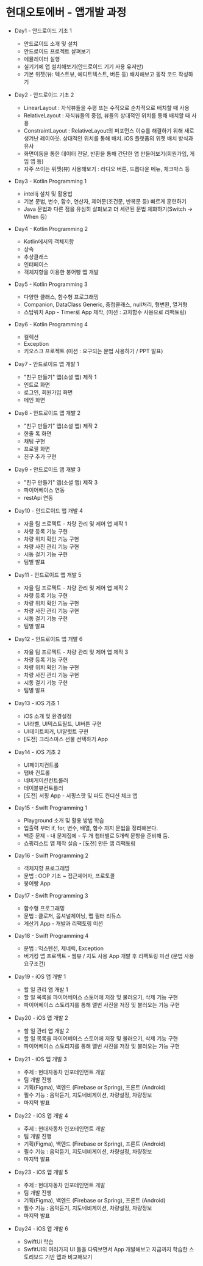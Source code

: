 # 현대오토에버 - 앱개발 과정

* Day1 - 안드로이드 기초 1
  * 안드로이드 소개 및 설치
  * 안드로이드 프로젝트 살펴보기
  * 에뮬레이터 실행
  * 실기기에 앱 설치해보기(안드로이드 기기 사용 유저만)
  * 기본 위젯(뷰: 텍스트뷰, 에디트텍스트, 버튼 등) 배치해보고 동작 코드 작성하기

* Day2 - 안드로이드 기초 2
  * LinearLayout : 자식뷰들을 수평 또는 수직으로 순차적으로 배치할 때 사용
  * RelativeLayout : 자식뷰들의 중첩, 뷰들의 상대적인 위치를 통해 배치할 때 사용
  * ConstraintLayout : RelativeLayout의 퍼포먼스 이슈를 해결하기 위해 새로 생겨난 레이아웃. 상대적인 위치를 통해 배치. iOS 플랫폼의 위젯 배치 방식과 유사
  * 화면이동을 통한 데이터 전달, 반환을 통해 간단한 앱 만들어보기(회원가입, 게임 앱 등)
  * 자주 쓰이는 위젯(뷰) 사용해보기 : 라디오 버튼, 드롭다운 메뉴, 체크박스 등

* Day3 - Kotlin Programming 1
  * intellij 설치 및 활용법
  * 기본 문법, 변수, 함수, 연산자, 제어문(조건문, 반복문 등) 빠르게 훈련하기
  * Java 문법과 다른 점을 유심히 살펴보고 더 세련된 문법 체화하기(Switch -> When 등)
 
* Day4 - Kotlin Programming 2
  * Kotlin에서의 객체지향
  * 상속
  * 추상클래스
  * 인터페이스
  * 객체지향을 이용한 붕어빵 앱 개발

* Day5 - Kotlin Programming 3
  * 다양한 클래스, 함수형 프로그래밍
  * Companion, DataClass Generic, 중첩클래스, null처리, 형변환, 열거형
  * 스탑워치 App - Timer로 App 제작, (미션 : 고차함수 사용으로 리팩토링)

* Day6 - Kotlin Programming 4
  * 컬렉션
  * Exception
  * 키오스크 프로젝트 (미션 : 요구되는 문법 사용하기 / PPT 발표)
  
* Day7 - 안드로이드 앱 개발 1
  * "친구 만들기" 앱(소셜 앱) 제작 1
  * 인트로 화면
  * 로그인, 회원가입 화면
  * 메인 화면
    
* Day8 - 안드로이드 앱 개발 2
  * "친구 만들기" 앱(소셜 앱) 제작 2
  * 한줄 톡 화면
  * 채팅 구현
  * 프로필 화면
  * 친구 추가 구현
    
* Day9 - 안드로이드 앱 개발 3
  * "친구 만들기" 앱(소셜 앱) 제작 3
  * 파이어베이스 연동
  * restApi 연동
    
* Day10 - 안드로이드 앱 개발 4
  * 자율 팀 프로젝트 - 차량 관리 및 제어 앱 제작 1
  * 차량 등록 기능 구현
  * 차량 위치 확인 기능 구현
  * 차량 사진 관리 기능 구현
  * 시동 걸기 기능 구현
  * 팀별 발표
    
* Day11 - 안드로이드 앱 개발 5
  * 자율 팀 프로젝트 - 차량 관리 및 제어 앱 제작 2
  * 차량 등록 기능 구현
  * 차량 위치 확인 기능 구현
  * 차량 사진 관리 기능 구현
  * 시동 걸기 기능 구현
  * 팀별 발표

* Day12 - 안드로이드 앱 개발 6
  * 자율 팀 프로젝트 - 차량 관리 및 제어 앱 제작 3
  * 차량 등록 기능 구현
  * 차량 위치 확인 기능 구현
  * 차량 사진 관리 기능 구현
  * 시동 걸기 기능 구현
  * 팀별 발표
    
* Day13 - iOS 기초 1
  * iOS 소개 및 환경설정
  * UI라벨, UI텍스트필드, UI버튼 구현
  * UI데이트피커, UI알럿트 구현
  * [도전] 크리스마스 선물 선택하기 App
    
* Day14 - iOS 기초 2
  * UI페이지컨트롤
  * 탭바 컨트롤
  * 네비게이션컨트롤러
  * 테이블뷰컨트롤러
  * [도전] 서핑 App - 서핑스팟 및 파도 컨디션 체크 앱
    
* Day15 - Swift Programming 1
  * Playground 소개 및 활용 방법 학습
  * 입출력 부터 if, for, 변수, 배열, 함수 까지 문법을 정리해본다.
  * 백준 문제 - 내 문제집에 - 두 개 챕터별로 5개씩 문항을 준비해 둠.
  * 쇼핑리스트 앱 제작 실습 - [도전] 만든 앱 리팩토링
    
* Day16 - Swift Programming 2
  * 객체지향 프로그래밍
  * 문법 : OOP 기초 ~ 접근제어자, 프로토콜
  * 붕어빵 App
    
* Day17 - Swift Programming 3
  * 함수형 프로그래밍
  * 문법 : 클로저, 옵셔널체이닝, 맵 필터 리듀스
  * 계산기 App - 개발과 리팩토링 미션
    
* Day18 - Swift Programming 4
  * 문법 : 익스텐션, 제네릭, Exception
  * 버거킹 앱 프로젝트 - 웹뷰 / 지도 사용 App 개발 후 리팩토링 미션 (문법 사용 요구조건)
    
* Day19 - iOS 앱 개발 1
  * 할 일 관리 앱 개발 1
  * 할 일 목록을 파이어베이스 스토어에 저장 및 불러오기, 삭제 기능 구현
  * 파이어베이스 스토리지를 통해 앨번 사진을 저장 및 불러오는 기능 구현
    
* Day20 - iOS 앱 개발 2
  * 할 일 관리 앱 개발 2
  * 할 일 목록을 파이어베이스 스토어에 저장 및 불러오기, 삭제 기능 구현
  * 파이어베이스 스토리지를 통해 앨번 사진을 저장 및 불러오는 기능 구현
    
* Day21 - iOS 앱 개발 3
  * 주제 : 현대자동차 인포테인먼트 개발
  * 팀 개발 진행
  * 기획(Figma), 백엔드 (Firebase or Spring), 프론트 (Android)
  * 필수 기능 : 음악듣기, 지도네비게이션, 차량설정, 차량정보
  * 마지막 발표
    
* Day22 - iOS 앱 개발 4
  * 주제 : 현대자동차 인포테인먼트 개발
  * 팀 개발 진행
  * 기획(Figma), 백엔드 (Firebase or Spring), 프론트 (Android)
  * 필수 기능 : 음악듣기, 지도네비게이션, 차량설정, 차량정보
  * 마지막 발표
    
* Day23 - iOS 앱 개발 5
  * 주제 : 현대자동차 인포테인먼트 개발
  * 팀 개발 진행
  * 기획(Figma), 백엔드 (Firebase or Spring), 프론트 (Android)
  * 필수 기능 : 음악듣기, 지도네비게이션, 차량설정, 차량정보
  * 마지막 발표
    
* Day24 - iOS 앱 개발 6
  * SwiftUI 학습
  * SwfitUI의 여러가지 UI 들을 다뤄보면서 App 개발해보고 지금까지 학습한 스토리보드 기반 앱과 비교해보기
